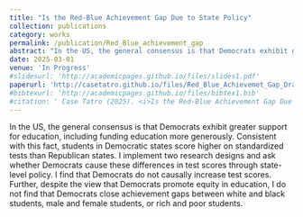 ```yaml
---
title: "Is the Red-Blue Achievement Gap Due to State Policy"
collection: publications
category: works
permalink: /publication/Red_Blue_achievement_gap
abstract: "In the US, the general consensus is that Democrats exhibit greater support for education, including funding education more generously. Consistent with this fact, students in Democratic states score higher on standardized tests than Republican states. I implement two research designs and ask whether Democrats cause these differences in test scores through state-level policy. I find that Democrats do not causally increase test scores. Further, despite the view that Democrats promote equity in education, I do not find that Democrats close achievement gaps between white and black students, male and female students, or rich and poor students."
date: 2025-03-01
venue: 'In Progress'
#slidesurl: 'http://academicpages.github.io/files/slides1.pdf'
paperurl: 'http://casetatro.github.io/files/Red_Blue_Achievemet_Gap_Draft.pdf'
#bibtexurl: 'http://academicpages.github.io/files/bibtex1.bib'
#citation: ' Case Tatro (2025). <i>Is the Red-Blue Achievement Gap Due to State Policy?</i> Working Paper'
---
```

In the US, the general consensus is that Democrats exhibit greater support for education, including funding education more generously. Consistent with this fact, students in Democratic states score higher on standardized tests than Republican states. I implement two research designs and ask whether Democrats cause these differences in test scores through state-level policy. I find that Democrats do not causally increase test scores. Further, despite the view that Democrats promote equity in education, I do not find that Democrats close achievement gaps between white and black students, male and female students, or rich and poor students.